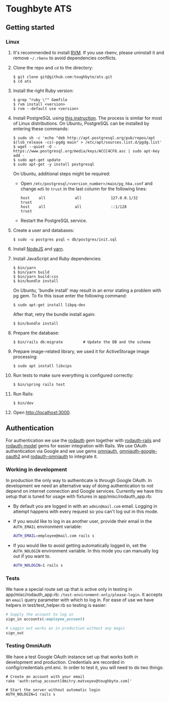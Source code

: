 # Toughbyte ATS

## Getting started

### Linux

1. It's recommended to install [RVM](https://rvm.io/rvm/install). If you use rbenv, please
   uninstall it and remove `~/.rbenv` to avoid dependencies conflicts.

2. Clone the repo and `cd` to the directory:

   ```shell
   $ git clone git@github.com:toughbyte/ats.git
   $ cd ats
   ```

3. Install the right Ruby version:

   ```shell
   $ grep "ruby \"" Gemfile
   $ rvm install <version>
   $ rvm --default use <version>
   ```

4. Install PostgreSQL using [this instruction](https://wiki.archlinux.org/index.php/PostgreSQL).
   The process is similar for most of Linux distributions.
   On Ubuntu, PostgreSQL can be installed by entering these commands:

   ```shell
   $ sudo sh -c 'echo "deb http://apt.postgresql.org/pub/repos/apt $(lsb_release -cs)-pgdg main" > /etc/apt/sources.list.d/pgdg.list'
   $ wget --quiet -O - https://www.postgresql.org/media/keys/ACCC4CF8.asc | sudo apt-key add -
   $ sudo apt-get update
   $ sudo apt-get -y install postgresql
   ```

   On Ubuntu, additional steps might be required:

   - Open `/etc/postgresql/<version_number>/main/pg_hba.conf` and change `md5` to `trust` in the
     last column for the following lines:

     ```
     host    all             all             127.0.0.1/32            trust
     host    all             all             ::1/128                 trust
     ```

   - Restart the PostgreSQL service.

5. Create a user and databases:

   ```shell
   $ sudo -u postgres psql < db/postgres/init.sql
   ```

6. Install [NodeJS](https://nodejs.org/en/download/package-manager) and
   [yarn](https://yarnpkg.com/en/docs/install).

7. Install JavaScript and Ruby dependencies:

   ```shell
   $ bin/yarn
   $ bin/yarn build
   $ bin/yarn build:css
   $ bin/bundle install
   ```

   On Ubuntu, 'bundle install' may result in an error stating a problem with pg gem.
   To fix this issue enter the following command:

   ```shell
   $ sudo apt-get install libpq-dev
   ```

   After that, retry the bundle install again:

   ```shell
   $ bin/bundle install
   ```

8. Prepare the database:

   ```shell
   $ bin/rails db:migrate         # Update the DB and the schema
   ```

9. Prepare image-related library, we used it for ActiveStorage image processing:

   ```shell
   $ sudo apt install libvips
   ```

10. Run tests to make sure everything is configured correctly:

    ```shell
    $ bin/spring rails test
    ```

11. Run Rails:

    ```shell
    $ bin/dev
    ```

12. Open <http://localhost:3000>.

## Authentication

For authentication we use the [rodauth] gem together with [rodauth-rails] and
[rodauth-model] gems for easier integration with Rails. We use OAuth
authentication via Google and we use gems [omniauth], [omniauth-google-oauth2]
and [rodauth-omniauth] to integrate it.

[rodauth]: https://github.com/jeremyevans/rodauth
[rodauth-rails]: https://github.com/janko/rodauth-rails
[rodauth-model]: https://github.com/janko/rodauth-model
[omniauth-google-oauth2]: https://github.com/zquestz/omniauth-google-oauth2
[omniauth]: https://github.com/omniauth/omniauth
[rodauth-omniauth]: https://github.com/janko/rodauth-omniauth

### Working in development

In production the only way to authenticate is through Google OAuth.
In development we need an alternative way of doing authentication to not
depend on internet connection and Google services. Currently we have this
setup that is tuned for usage with fixtures in app/misc/rodauth_app.rb:

- By default you are logged in with an `admin@mail.com` email. Logging in
  attempt happens with every request so you can't log out in this mode.

- If you would like to log in as another user, provide their email in the
  `AUTH_EMAIL` environment variable:

  ```sh
  AUTH_EMAIL=employee@mail.com rails s
  ```

- If you would like to avoid getting automatically logged in,
  set the `AUTH_NOLOGIN` environment variable. In this mode you can manually
  log out if you want to.

  ```sh
  AUTH_NOLOGIN=1 rails s
  ```

### Tests

We have a special route set up that is active only in testing in
app/misc/rodauth_app.rb: `/test-environment-only/please-login`. It accepts
an `email` query parameter with which to log in. For ease of use we have
helpers in test/test_helper.rb so testing is easier:

```rb
# Supply the account to log in
sign_in accounts(:employee_account)

# Loggin out works as in production without any magic
sign_out
```

### Testing OmniAuth

We have a test Google OAuth instance set up that works both in development
and production. Credentials are recorded in config/credentials.yml.enc.
In order to test it, you will need to do two things:

```shell
# Create an account with your email
rake 'auth:setup_account[dmitry.matveyev@toughbyte.com]'

# Start the server without automatic login
AUTH_NOLOGIN=1 rails s
```
